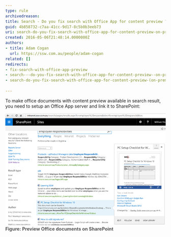 ```yaml
---
type: rule
archivedreason: 
title: Search - Do you fix search with Office App for content preview ? (on premise only)
guid: 4b858732-c7aa-41cc-9d17-8c5b0b3eeb73
uri: search-do-you-fix-search-with-office-app-for-content-preview-on-premise-only
created: 2016-05-06T21:48:14.0000000Z
authors:
- title: Adam Cogan
  url: https://ssw.com.au/people/adam-cogan
related: []
redirects:
- fix-search-with-office-app-preview
- search---do-you-fix-search-with-office-app-for-content-preview--on-premise-only
- search-do-you-fix-search-with-office-app-for-content-preview-(on-premise-only)

---
```


To make office documents with content preview available in search result, you need to setup an Office App server and link it to SharePoint: 
<!--endintro-->
<dl class="image"><dt><img src="preview-sharepoint.png" alt="preview-sharepoint.png"><span style="color:#555555;font-size:0.9rem;font-weight:bold;line-height:16px;">Figure: Preview Office documents on SharePoint</span></dt></dl>
